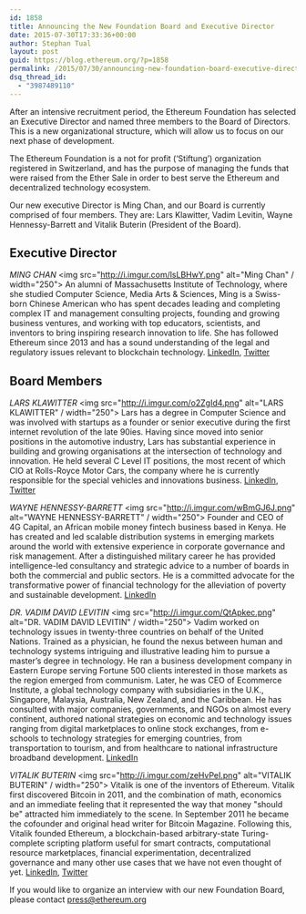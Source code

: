 ```yaml
---
id: 1858
title: Announcing the New Foundation Board and Executive Director
date: 2015-07-30T17:33:36+00:00
author: Stephan Tual
layout: post
guid: https://blog.ethereum.org/?p=1858
permalink: /2015/07/30/announcing-new-foundation-board-executive-director/
dsq_thread_id:
  - "3987489110"
---
```

After an intensive recruitment period, the Ethereum Foundation has selected an Executive Director and named three members to the Board of Directors. This is a new organizational structure, which will allow us to focus on our next phase of development.

The Ethereum Foundation is a not for profit (‘Stiftung’) organization registered in Switzerland, and has the purpose of managing the funds that were raised from the Ether Sale in order to best serve the Ethereum and decentralized technology ecosystem.
 	 		
Our new executive Director is Ming Chan, and our Board is currently comprised of four members. They are: Lars Klawitter, Vadim Levitin, Wayne Hennessy-Barrett and Vitalik Buterin (President of the Board).

		
## Executive Director
*MING CHAN*
<img src="http://i.imgur.com/lsLBHwY.png" alt="Ming Chan" / width="250">
An alumni of Massachusetts Institute of Technology, where she studied Computer Science, Media Arts & Sciences, Ming is a Swiss-born Chinese American who has spent decades leading and completing complex IT and management consulting projects, founding and growing business ventures, and working with top educators, scientists, and inventors to bring inspiring research innovation to life. She has followed Ethereum since 2013 and has a sound understanding of the legal and regulatory issues relevant to blockchain technology. 
<a href="https://www.linkedin.com/profile/view?id=8637167&authType=NAME_SEARCH&authToken=sYBX&locale=en_US&srchid=179133991437916802748&srchindex=1&srchtotal=1&trk=vsrp_people_res_name&trkInfo=VSRPsearchId%3A179133991437916802748%2CVSRPtargetId%3A8637167%2CVSRPcmpt%3Aprimary%2CVSRPnm%3Atrue%2CauthType%3ANAME_SEARCH">LinkedIn</a>, <a href="https://twitter.com/mingchan88">Twitter</a>



## Board Members
*LARS KLAWITTER*
<img src="http://i.imgur.com/o2ZgId4.png" alt="LARS KLAWITTER" / width="250">
Lars has a degree in Computer Science and was involved with startups as a founder or senior executive during the first internet revolution of the late 90ies. Having since moved into senior positions in the automotive industry, Lars has substantial experience in building and growing organisations at the intersection of technology and innovation. He held several C Level IT positions, the most recent of which CIO at Rolls-Royce Motor Cars, the company where he is currently responsible for the special vehicles and innovations business.
<a href="https://www.linkedin.com/pub/lars-klawitter/6/337/870">LinkedIn</a>, <a href="https://twitter.com/larsklawitter">Twitter</a>



*WAYNE HENNESSY-BARRETT*
<img src="http://i.imgur.com/wBmGJ6J.png" alt="WAYNE HENNESSY-BARRETT" / width="250">
Founder and CEO of 4G Capital, an African mobile money fintech business based in Kenya. He has created and led scalable distribution systems in emerging markets around the world with extensive experience in corporate governance and risk management. After a distinguished military career he has provided intelligence-led consultancy and strategic advice to a number of boards in both the commercial and public sectors. He is a committed advocate for the transformative power of financial technology for the alleviation of poverty and sustainable development.
<a href="https://www.linkedin.com/profile/view?id=2444816&authType=OPENLINK&authToken=w0xM&locale=en_US&srchid=179133991437918760277&srchindex=1&srchtotal=1&trk=vsrp_people_res_name&trkInfo=VSRPsearchId%3A179133991437918760277%2CVSRPtargetId%3A2444816%2CVSRPcmpt%3Aprimary%2CVSRPnm%3Atrue%2CauthType%3AOPENLINK">LinkedIn</a>



*DR. VADIM DAVID LEVITIN*
<img src="http://i.imgur.com/QtApkec.png" alt="DR. VADIM DAVID LEVITIN" / width="250">
Vadim worked on technology issues in twenty-three countries on behalf of the United Nations. Trained as a physician, he found the nexus between human and technology systems intriguing and illustrative leading him to pursue a master’s degree in technology. He ran a business development company in Eastern Europe serving Fortune 500 clients interested in those markets as the region emerged from communism. Later, he was CEO of Ecommerce Institute, a global technology company with subsidiaries in the U.K., Singapore, Malaysia, Australia, New Zealand, and the Caribbean. He has consulted with major companies, governments, and NGOs on almost every continent, authored national strategies on economic and technology issues ranging from digital marketplaces to online stock exchanges, from e-schools to technology strategies for emerging countries, from transportation to tourism, and from healthcare to national infrastructure broadband development.
<a href="https://www.linkedin.com/pub/dr-vadim-levitin/44/b6/b7">LinkedIn</a>



*VITALIK BUTERIN*
<img src="http://i.imgur.com/zeHvPeI.png" alt="VITALIK BUTERIN" / width="250">
Vitalik is one of the inventors of Ethereum. Vitalik first discovered Bitcoin in 2011, and the combination of math, economics and an immediate feeling that it represented the way that money "should be" attracted him immediately to the scene. In September 2011 he became the cofounder and original head writer for Bitcoin Magazine. Following this, Vitalik founded Ethereum, a blockchain-based arbitrary-state Turing-complete scripting platform useful for smart contracts, computational resource marketplaces, financial experimentation, decentralized governance and many other use cases that we have not even thought of yet.
<a href="https://www.linkedin.com/pub/vitalik-buterin/50/a74/267">LinkedIn</a>, <a href="https://twitter.com/vitalikbuterin">Twitter</a>


If you would like to organize an interview with our new Foundation Board, please contact <a href="mailto:press@ethereum.orgeum.org">press@ethereum.org</a>